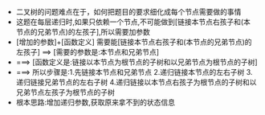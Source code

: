 * 二叉树的问题难点在于，如何把题目的要求细化成每个节点需要做的事情
* 这题在每层递归时,如果只依赖一个节点,不可能做到[链接本节点右孩子和(本节点的兄弟节点)的左孩子],所以需要加参数
* [增加的参数]+[函数定义] 需要能[链接本节点右孩子和(本节点的兄弟节点)的左孩子] ==> [需要的参数是:本节点和兄弟节点]
* ===> [函数定义是:链接以本节点为根节点的子树和以兄弟节点为根节点的子树]
* ===> 所以步骤是:1.先链接本节点和兄弟节点 2.递归链接本节点的左右子树 3.递归链接兄弟节点的左右子树 4.递归链接以本节点右孩子为根节点的子树和以兄弟节点左孩子为根节点的子树
* 根本思路:增加递归参数,获取原来拿不到的状态信息